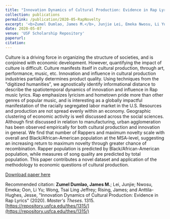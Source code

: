 ```yaml
---
title: "Innovation Dynamics of Cultural Production: Evidence in Rap Lyrics"
collection: publications
permalink: /publication/2020-05-RapNovelty
excerpt: '<b>Zumel Dumlao, James M.</b>, Junjie Lei, Emeka Nwosu, Li Yu Oon, Tsai Ling Jeffrey Wong, James Rising, and Jesse Anttila-Hughes. Master\'s Thesis.'
date: 2020-05-07
venue: 'USF Scholarship Repository'
paperurl: 
citation: 
---
```

Culture is a driving force in organizing the structure of societies, and is conjoined with economic development. However, quantifying the impact of culture is difficult. Culture manifests itself in cultural production, through art, performance, music, etc. Innovation and influence in cultural production industries partially determines product quality. Using techniques from the "digitized humanities", we agnostically identify informational distance to describe the spatiotemporal dynamics of innovation and influence in Rap music lyrics. Rap emphasizes lyricism and hometown pride more than other genres of popular music, and is interesting as a globally impactful manifestation of the racially segregated labor market in the U.S. Resources and production are not spread evenly within an economy. Geographic clustering of economic activity is well discussed across the social sciences. Although first discussed in relation to manufacturing, urban agglomeration has been observed empirically for both cultural production and innovation in general. We find that number of Rappers and maximum novelty scale with overall and Black/African-American population at the MSA-level, suggesting an increasing return to maximum novelty through greater chance of recombination. Rapper population is predicted by Black/African-American population, while measures of song quality are predicted by total population. This paper contributes a novel dataset and application of the methodology to economic questions of cultural production.

[Download paper here](https://repository.usfca.edu/thes/1315/)

Recommended citation: <b>Zumel Dumlao, James M.</b>; Lei, Junjie; Nwosu, Emeka; Oon, Li Yu; Wong, Tsai Ling Jeffrey; Rising, James; and Anttila-Hughes, Jesse, "Innovation Dynamics of Cultural Production: Evidence in Rap Lyrics" (2020). <i> Master's Theses</i>. 1315. [https://repository.usfca.edu/thes/1315/](https://repository.usfca.edu/thes/1315/)